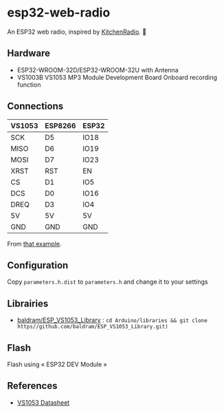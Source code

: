 # esp32-web-radio

An ESP32 web radio, inspired by [KitchenRadio](https://github.com/jeroenlukas/KitchenRadio). 🙏

## Hardware

 - ESP32-WROOM-32D/ESP32-WROOM-32U with Antenna
 - VS1003B VS1053 MP3 Module Development Board Onboard recording function

## Connections


  | VS1053  | ESP8266 |  ESP32   |
  ----------|---------|-----------
  |   SCK   |   D5    |   IO18   |
  |   MISO  |   D6    |   IO19   |
  |   MOSI  |   D7    |   IO23   |
  |   XRST  |   RST   |   EN     |
  |   CS    |   D1    |   IO5    |
  |   DCS   |   D0    |   IO16   |
  |   DREQ  |   D3    |   IO4    |
  |   5V    |   5V    |   5V     |
  |   GND   |   GND   |   GND    |

From [that example](https://github.com/baldram/ESP_VS1053_Library/blob/master/examples/WebRadioDemo/WebRadioDemo.ino).


## Configuration

Copy `parameters.h.dist` to `parameters.h` and change it to your settings


## Librairies

- [baldram/ESP_VS1053_Library](https://github.com/baldram/ESP_VS1053_Library/) : `cd Arduino/libraries && git clone https//github.com/baldram/ESP_VS1053_Library.git)`


## Flash

Flash using « ESP32 DEV Module »

## References

- [VS1053 Datasheet](https://www.sparkfun.com/datasheets/Components/SMD/vs1053.pdf)
